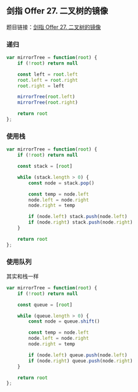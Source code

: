 ## 剑指 Offer 27. 二叉树的镜像

题目链接：[剑指 Offer 27. 二叉树的镜像](https://leetcode-cn.com/problems/invert-binary-tree/)

### 递归

```js
var mirrorTree = function(root) {
    if (!root) return null

    const left = root.left
    root.left = root.right
    root.right = left

    mirrorTree(root.left)
    mirrorTree(root.right)

    return root
};
```

### 使用栈

```js
var mirrorTree = function(root) {
    if (!root) return null

    const stack = [root]

    while (stack.length > 0) {
        const node = stack.pop()

        const temp = node.left
        node.left = node.right
        node.right = temp

        if (node.left) stack.push(node.left)
        if (node.right) stack.push(node.right)
    }

    return root
};
```

### 使用队列

其实和栈一样

```js
var mirrorTree = function(root) {
    if (!root) return null

    const queue = [root]

    while (queue.length > 0) {
        const node = queue.shift()

        const temp = node.left
        node.left = node.right
        node.right = temp

        if (node.left) queue.push(node.left)
        if (node.right) queue.push(node.right)
    }

    return root
};
```
